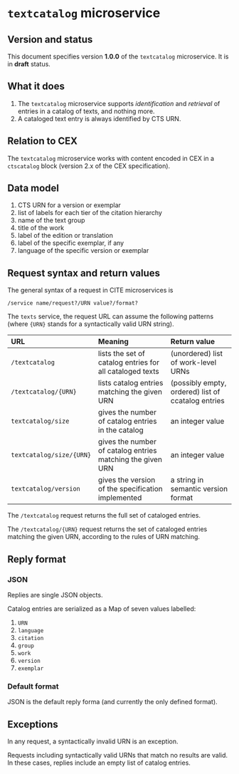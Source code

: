 # `textcatalog` microservice



## Version and status

This document specifies version **1.0.0** of the `textcatalog` microservice. It is in **draft** status.


## What it does

1. The `textcatalog` microservice supports *identification* and *retrieval* of entries in a catalog of texts, and nothing more.
2. A cataloged text entry is always identified by CTS URN.



## Relation to CEX

The `textcatalog` microservice works with content encoded in CEX in a `ctscatalog` block (version 2.x of the CEX specification).


## Data model

1. CTS URN for a version or exemplar
2. list of labels for each tier of the citation hierarchy
3. name of the text group
4. title of the work
5. label of the edition or translation
6. label of the specific exemplar, if any
7. language of the specific version or exemplar

## Request syntax and return values

The general syntax of a request in CITE microservices is

    /service name/request?/URN value?/format?

The `texts` service, the request URL can assume the following patterns (where `{URN}` stands for a syntactically valid URN string).

| URL                     | Meaning                                           | Return value                                    |
|:------------------------|:--------------------------------------------------|:------------------------------------------------|
| `/textcatalog`                | lists the set of catalog entries for all cataloged texts | (unordered) list of work-level URNs             |
| `/textcatalog/{URN}`          | lists catalog entries matching the given URN                        | (possibly empty, ordered) list of ccatalog entries |
| `textcatalog/size` | gives the  number of catalog entries in the catalog | an integer value |
| `textcatalog/size/{URN}` | gives the  number of catalog entries matching the given URN | an integer value |
| `textcatalog/version` | gives the  version of the specification implemented | a string in semantic version format |

The `/textcatalog` request returns the full set of cataloged entries.

The `/textcatalog/{URN}` request returns the set of cataloged entries matching the given URN, according to the rules of URN matching.


## Reply format


### JSON

Replies are single JSON objects.

Catalog entries are serialized as a Map of seven values labelled:


1. `URN`
2. `language`
3. `citation`
4. `group`
5. `work`
6. `version`
7. `exemplar`



### Default format

JSON is the default reply forma (and currently the only defined format).

## Exceptions

In any request, a syntactically invalid URN is an exception.

Requests including syntactically valid URNs that match no results are valid. In these cases, replies include an empty list of catalog entries.
